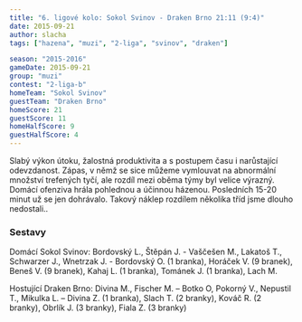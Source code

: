 ```yaml
---
title: "6. ligové kolo: Sokol Svinov - Draken Brno 21:11 (9:4)"
date: 2015-09-21
author: slacha
tags: ["hazena", "muzi", "2-liga", "svinov", "draken"]

season: "2015-2016"
gameDate: 2015-09-21
group: "muzi"
contest: "2-liga-b"
homeTeam: "Sokol Svinov"
guestTeam: "Draken Brno"
homeScore: 21
guestScore: 11
homeHalfScore: 9
guestHalfScore: 4
---
```


Slabý výkon útoku, žalostná produktivita a s postupem času i narůstající odevzdanost. Zápas, v němž se sice můžeme vymlouvat na abnormální množství trefených tyčí, ale rozdíl mezi oběma týmy byl velice výrazný. Domácí ofenziva hrála pohlednou a účinnou házenou. Posledních 15-20 minut už se jen dohrávalo. Takový náklep rozdílem několika tříd jsme dlouho nedostali..

### Sestavy 

Domácí Sokol Svinov: Bordovský L., Štěpán J. - Vaščešen M., Lakatoš T., Schwarzer J., Wnetrzak J. - Bordovský O. (1 branka), Horáček V. (9 branek), Beneš V. (9 branek), Kahaj L. (1 branka), Tománek J. (1 branka), Lach M.

Hostující Draken Brno: Divina M., Fischer M. – Botko O, Pokorný V., Nepustil T., Mikulka L. – Divina Z. (1 branka), Slach T. (2 branky), Kováč R. (2 branky), Obrlík J. (3 branky), Fiala Z. (3 branky)
